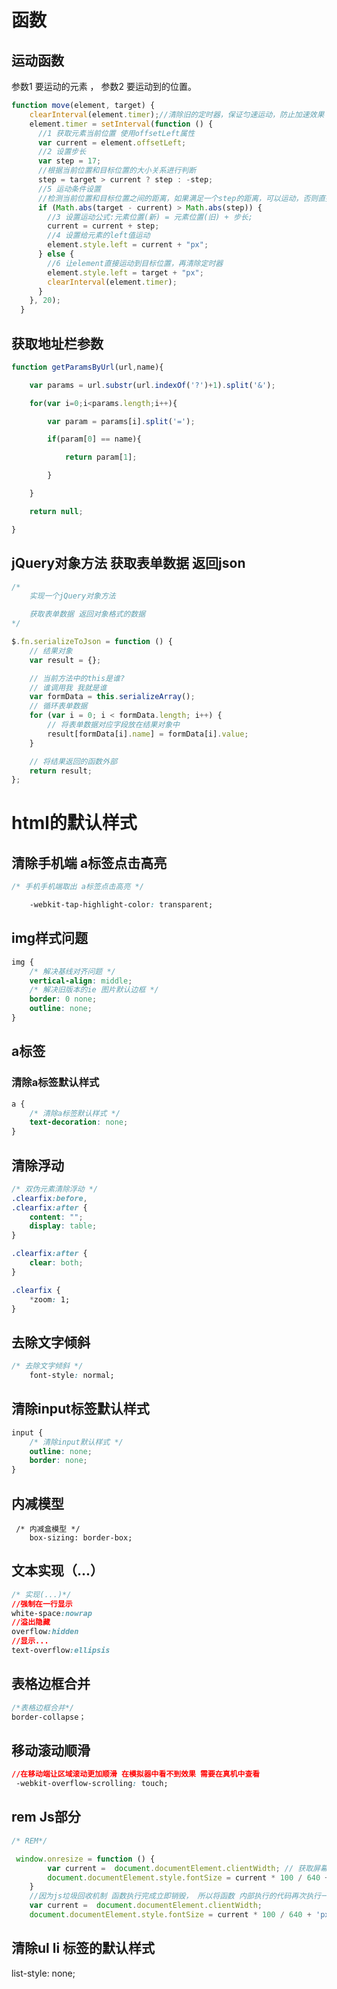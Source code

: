 # 函数

## 运动函数

 参数1  要运动的元素 ， 参数2  要运动到的位置。

```js
function move(element, target) {
    clearInterval(element.timer);//清除旧的定时器，保证匀速运动，防止加速效果
    element.timer = setInterval(function () {
      //1 获取元素当前位置 使用offsetLeft属性
      var current = element.offsetLeft;
      //2 设置步长
      var step = 17;
      //根据当前位置和目标位置的大小关系进行判断
      step = target > current ? step : -step;
      //5 运动条件设置
      //检测当前位置和目标位置之间的距离，如果满足一个step的距离，可以运动，否则直接运动到目标位置，结束
      if (Math.abs(target - current) > Math.abs(step)) {
        //3 设置运动公式:元素位置(新) = 元素位置(旧) + 步长;
        current = current + step;
        //4 设置给元素的left值运动
        element.style.left = current + "px";
      } else {
        //6 让element直接运动到目标位置，再清除定时器
        element.style.left = target + "px";
        clearInterval(element.timer);
      }
    }, 20);
  }
```

## 获取地址栏参数

```js
function getParamsByUrl(url,name){

	var params = url.substr(url.indexOf('?')+1).split('&');

	for(var i=0;i<params.length;i++){

		var param = params[i].split('=');

		if(param[0] == name){

			return param[1];

		}

	}

	return null;

}
```

## jQuery对象方法 获取表单数据 返回json

```js
/*
	实现一个jQuery对象方法

	获取表单数据 返回对象格式的数据
*/

$.fn.serializeToJson = function () {
	// 结果对象
	var result = {};

	// 当前方法中的this是谁?
	// 谁调用我 我就是谁
	var formData = this.serializeArray();
	// 循环表单数据
	for (var i = 0; i < formData.length; i++) {
		// 将表单数据对应字段放在结果对象中
		result[formData[i].name] = formData[i].value;
	}

	// 将结果返回的函数外部
	return result;
};
```



# html的默认样式

## 清除手机端 a标签点击高亮

```css
/* 手机手机端取出 a标签点击高亮 */

    -webkit-tap-highlight-color: transparent;
```

## img样式问题

```css
img {
    /* 解决基线对齐问题 */
    vertical-align: middle;
    /* 解决旧版本的ie 图片默认边框 */
    border: 0 none; 
    outline: none;
}
```



## a标签

### 清除a标签默认样式 

```css
a {
    /* 清除a标签默认样式 */
    text-decoration: none;
}
```

## 清除浮动 

```css
/* 双伪元素清除浮动 */
.clearfix:before,
.clearfix:after {
    content: "";
    display: table;
}

.clearfix:after {
    clear: both;
}

.clearfix {
    *zoom: 1;
}
```

## 去除文字倾斜

```css
/* 去除文字倾斜 */
    font-style: normal;
```

## 清除input标签默认样式

```css
input {
    /* 清除input默认样式 */
    outline: none;
    border: none;
}
```

## 内减模型

```
 /* 内减盒模型 */
    box-sizing: border-box;
```

## 文本实现（...）

```css
/* 实现(...)*/
//强制在一行显示
white-space:nowrap
//溢出隐藏
overflow:hidden
//显示...
text-overflow:ellipsis

```

## 表格边框合并

```css
/*表格边框合并*/
border-collapse；

```



## 移动滚动顺滑

```css
//在移动端让区域滚动更加顺滑 在模拟器中看不到效果 需要在真机中查看
 -webkit-overflow-scrolling: touch;
```

## rem Js部分

```js
/* REM*/

 window.onresize = function () {
        var current =  document.documentElement.clientWidth; // 获取屏幕可视区域的宽度
        document.documentElement.style.fontSize = current * 100 / 640 + 'px'; 将计算好的 字体大小设置给html
    }
    //因为js垃圾回收机制 函数执行完成立即销毁， 所以将函数 内部执行的代码再次执行一遍
    var current =  document.documentElement.clientWidth;
    document.documentElement.style.fontSize = current * 100 / 640 + 'px';

```

## 清除ul li 标签的默认样式

list-style: none;